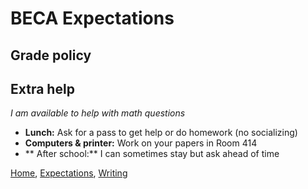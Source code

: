 # BECA Expectations

## Grade policy

## Extra help
*I am available to help with math questions*
- **Lunch:** Ask for a  pass to get help or do homework (no socializing)
- **Computers & printer:** Work on your papers in Room 414
- ** After school:** I can sometimes stay but ask ahead of time







[Home](index), [Expectations](Expectations), [Writing](Written-work)
